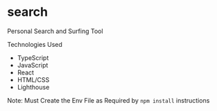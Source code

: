 # search
Personal Search and Surfing Tool

Technologies Used
- TypeScript
- JavaScript
- React
- HTML/CSS
- Lighthouse


Note: Must Create the Env File as Required by `npm install` instructions
